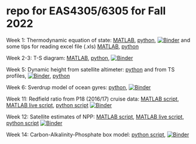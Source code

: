 # repo for EAS4305/6305 for Fall 2022

Week 1: Thermodynamic equation of state: [MATLAB](https://github.com/takaito1/easX305_2022/blob/main/week1/PCO_Week1.mlx), [python](https://github.com/takaito1/easX305_2022/blob/main/week1/PCO_Week1.ipynb), [![Binder](https://mybinder.org/badge_logo.svg)](https://mybinder.org/v2/gh/takaito1/easX305_2022/HEAD?labpath=week1%2FPCO_Week1.ipynb) and some tips for reading excel file (.xls) [MATLAB](https://github.com/takaito1/easX305_2022/blob/main/week1/read_excel_from_BATS.mlx), [python](https://github.com/takaito1/easX305_2022/blob/main/week1/read_excel_from_BATS.ipynb)

Week 2-3: T-S diagram: [MATLAB](https://github.com/takaito1/easX305_2022/blob/main/week2_3/TSdiagram_from_BATS.mlx), [python](https://github.com/takaito1/easX305_2022/blob/main/week2_3/TSdiagram_from_BATS.ipynb), [![Binder](https://mybinder.org/badge_logo.svg)](https://mybinder.org/v2/gh/takaito1/easX305_2022/HEAD?labpath=week2_3%2FTSdiagram_from_BATS.ipynb)

Week 5: Dynamic height from satellite altimeter: [python](https://github.com/takaito1/easX305_2022/blob/main/week5/Dynamic%20height%20from%20Satellite.ipynb) and from TS profiles, [![Binder](https://mybinder.org/badge_logo.svg)](https://mybinder.org/v2/gh/takaito1/easX305_2022/HEAD?labpath=week5%2FDynamic%20height%20from%20Satellite.ipynb), [python](https://github.com/takaito1/easX305_2022/blob/main/week5/Dynamic%20height%20from%20TS.ipynb)

Week 6: Sverdrup model of ocean gyres: [python](https://github.com/takaito1/easX305_2022/blob/main/week6/Sverdrup_model.ipynb), [![Binder](https://mybinder.org/badge_logo.svg)](https://mybinder.org/v2/gh/takaito1/easX305_2022/HEAD?labpath=week6%2FSverdrup_model.ipynb)

Week 11: Redfield ratio from P18 (2016/17) cruise data: [MATLAB script](https://github.com/takaito1/easX305/blob/main/week10_Redfield_Ratio.m), [MATLAB live script](https://github.com/takaito1/easX305/blob/main/week10_Redfield_Ratio.mlx), [python script](https://github.com/takaito1/easX305_2022/blob/main/week11/week11.ipynb) [![Binder](https://mybinder.org/badge_logo.svg)](https://mybinder.org/v2/gh/takaito1/easX305_2022/blob/main/week11/week11.ipynb/HEAD)

Week 12: Satellite estimates of NPP: [MATLAB script](https://github.com/takaito1/easX305/blob/main/week11_npp_exercise.m), [MATLAB live script](https://github.com/takaito1/easX305/blob/main/week11_npp_exercise.mlx), [python script](https://github.com/takaito1/easX305/blob/main/week11_npp_exercise.ipynb) [![Binder](https://mybinder.org/badge_logo.svg)](https://mybinder.org/v2/gh/takaito1/easX305/HEAD?labpath=week11_npp_exercise.ipynb)

Week 14: Carbon-Alkalinity-Phosphate box model: [python script](https://github.com/takaito1/easX305/blob/main/CAPboxmodel.ipynb), 
[![Binder](https://mybinder.org/badge_logo.svg)](https://mybinder.org/v2/gh/takaito1/easX305/HEAD?labpath=CAPboxmodel.ipynb)
